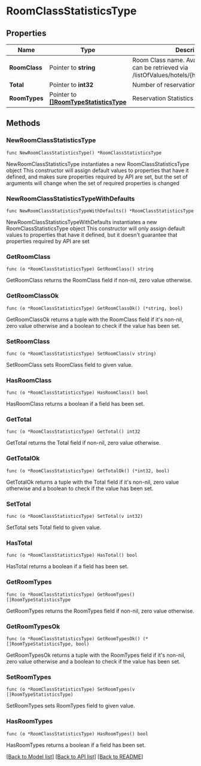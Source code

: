 # RoomClassStatisticsType

## Properties

Name | Type | Description | Notes
------------ | ------------- | ------------- | -------------
**RoomClass** | Pointer to **string** | Room Class name. Available room classes can be retrieved via /listOfValues/hotels/{hotelId}/roomClasses | [optional] 
**Total** | Pointer to **int32** | Number of reservations. | [optional] 
**RoomTypes** | Pointer to [**[]RoomTypeStatisticsType**](RoomTypeStatisticsType.md) | Reservation Statistics for each Room Type | [optional] 

## Methods

### NewRoomClassStatisticsType

`func NewRoomClassStatisticsType() *RoomClassStatisticsType`

NewRoomClassStatisticsType instantiates a new RoomClassStatisticsType object
This constructor will assign default values to properties that have it defined,
and makes sure properties required by API are set, but the set of arguments
will change when the set of required properties is changed

### NewRoomClassStatisticsTypeWithDefaults

`func NewRoomClassStatisticsTypeWithDefaults() *RoomClassStatisticsType`

NewRoomClassStatisticsTypeWithDefaults instantiates a new RoomClassStatisticsType object
This constructor will only assign default values to properties that have it defined,
but it doesn't guarantee that properties required by API are set

### GetRoomClass

`func (o *RoomClassStatisticsType) GetRoomClass() string`

GetRoomClass returns the RoomClass field if non-nil, zero value otherwise.

### GetRoomClassOk

`func (o *RoomClassStatisticsType) GetRoomClassOk() (*string, bool)`

GetRoomClassOk returns a tuple with the RoomClass field if it's non-nil, zero value otherwise
and a boolean to check if the value has been set.

### SetRoomClass

`func (o *RoomClassStatisticsType) SetRoomClass(v string)`

SetRoomClass sets RoomClass field to given value.

### HasRoomClass

`func (o *RoomClassStatisticsType) HasRoomClass() bool`

HasRoomClass returns a boolean if a field has been set.

### GetTotal

`func (o *RoomClassStatisticsType) GetTotal() int32`

GetTotal returns the Total field if non-nil, zero value otherwise.

### GetTotalOk

`func (o *RoomClassStatisticsType) GetTotalOk() (*int32, bool)`

GetTotalOk returns a tuple with the Total field if it's non-nil, zero value otherwise
and a boolean to check if the value has been set.

### SetTotal

`func (o *RoomClassStatisticsType) SetTotal(v int32)`

SetTotal sets Total field to given value.

### HasTotal

`func (o *RoomClassStatisticsType) HasTotal() bool`

HasTotal returns a boolean if a field has been set.

### GetRoomTypes

`func (o *RoomClassStatisticsType) GetRoomTypes() []RoomTypeStatisticsType`

GetRoomTypes returns the RoomTypes field if non-nil, zero value otherwise.

### GetRoomTypesOk

`func (o *RoomClassStatisticsType) GetRoomTypesOk() (*[]RoomTypeStatisticsType, bool)`

GetRoomTypesOk returns a tuple with the RoomTypes field if it's non-nil, zero value otherwise
and a boolean to check if the value has been set.

### SetRoomTypes

`func (o *RoomClassStatisticsType) SetRoomTypes(v []RoomTypeStatisticsType)`

SetRoomTypes sets RoomTypes field to given value.

### HasRoomTypes

`func (o *RoomClassStatisticsType) HasRoomTypes() bool`

HasRoomTypes returns a boolean if a field has been set.


[[Back to Model list]](../README.md#documentation-for-models) [[Back to API list]](../README.md#documentation-for-api-endpoints) [[Back to README]](../README.md)


